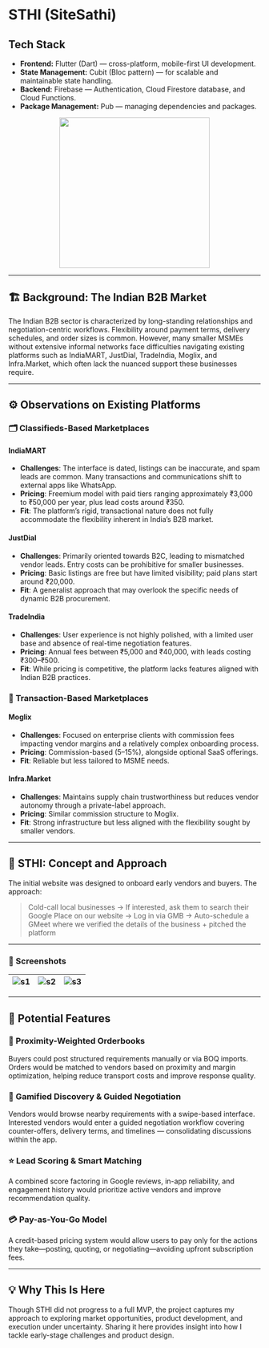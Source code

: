 # STHI (SiteSathi)

## Tech Stack
- **Frontend:** Flutter (Dart) — cross-platform, mobile-first UI development.
- **State Management:** Cubit (Bloc pattern) — for scalable and maintainable state handling.
- **Backend:** Firebase — Authentication, Cloud Firestore database, and Cloud Functions.
- **Package Management:** Pub — managing dependencies and packages.


<p align="center">
  <img src="https://github.com/user-attachments/assets/8720152d-de7e-4ce3-b8f7-e6d69dfb39e0" width="300"/>
</p>

---

## 🏗️ Background: The Indian B2B Market

The Indian B2B sector is characterized by long-standing relationships and negotiation-centric workflows. Flexibility around payment terms, delivery schedules, and order sizes is common. However, many smaller MSMEs without extensive informal networks face difficulties navigating existing platforms such as IndiaMART, JustDial, TradeIndia, Moglix, and Infra.Market, which often lack the nuanced support these businesses require.

---

## ⚙️ Observations on Existing Platforms

### 🗂️ Classifieds-Based Marketplaces

#### **IndiaMART**
- **Challenges**: The interface is dated, listings can be inaccurate, and spam leads are common. Many transactions and communications shift to external apps like WhatsApp.
- **Pricing**: Freemium model with paid tiers ranging approximately ₹3,000 to ₹50,000 per year, plus lead costs around ₹350.
- **Fit**: The platform’s rigid, transactional nature does not fully accommodate the flexibility inherent in India’s B2B market.

#### **JustDial**
- **Challenges**: Primarily oriented towards B2C, leading to mismatched vendor leads. Entry costs can be prohibitive for smaller businesses.
- **Pricing**: Basic listings are free but have limited visibility; paid plans start around ₹20,000.
- **Fit**: A generalist approach that may overlook the specific needs of dynamic B2B procurement.

#### **TradeIndia**
- **Challenges**: User experience is not highly polished, with a limited user base and absence of real-time negotiation features.
- **Pricing**: Annual fees between ₹5,000 and ₹40,000, with leads costing ₹300–₹500.
- **Fit**: While pricing is competitive, the platform lacks features aligned with Indian B2B practices.

### 🔄 Transaction-Based Marketplaces

#### **Moglix**
- **Challenges**: Focused on enterprise clients with commission fees impacting vendor margins and a relatively complex onboarding process.
- **Pricing**: Commission-based (5–15%), alongside optional SaaS offerings.
- **Fit**: Reliable but less tailored to MSME needs.

#### **Infra.Market**
- **Challenges**: Maintains supply chain trustworthiness but reduces vendor autonomy through a private-label approach.
- **Pricing**: Similar commission structure to Moglix.
- **Fit**: Strong infrastructure but less aligned with the flexibility sought by smaller vendors.

---

## 🚀 STHI: Concept and Approach

The initial website was designed to onboard early vendors and buyers. The approach:

> Cold-call local businesses → If interested, ask them to search their Google Place on our website → Log in via GMB → Auto-schedule a GMeet where we verified the details of the business + pitched the platform
---

### 📸 Screenshots

| ![s1](https://github.com/user-attachments/assets/0f5bacd0-5404-4c9a-ab39-50886f8dc81f) | ![s2](https://github.com/user-attachments/assets/10969e56-5b99-4322-99f6-44a7330836f2) | ![s3](https://github.com/user-attachments/assets/3a085239-0b84-407c-96a1-44a6a3b25ecf) |
|:--:|:--:|:--:|

---

## 📱 Potential Features

### 📍 Proximity-Weighted Orderbooks  
Buyers could post structured requirements manually or via BOQ imports. Orders would be matched to vendors based on proximity and margin optimization, helping reduce transport costs and improve response quality.

### 🎯 Gamified Discovery & Guided Negotiation  
Vendors would browse nearby requirements with a swipe-based interface. Interested vendors would enter a guided negotiation workflow covering counter-offers, delivery terms, and timelines — consolidating discussions within the app.

### ⭐ Lead Scoring & Smart Matching  
A combined score factoring in Google reviews, in-app reliability, and engagement history would prioritize active vendors and improve recommendation quality.

### 💳 Pay-as-You-Go Model  
A credit-based pricing system would allow users to pay only for the actions they take—posting, quoting, or negotiating—avoiding upfront subscription fees.

---

## 💡 Why This Is Here

Though STHI did not progress to a full MVP, the project captures my approach to exploring market opportunities, product development, and execution under uncertainty. Sharing it here provides insight into how I tackle early-stage challenges and product design.

